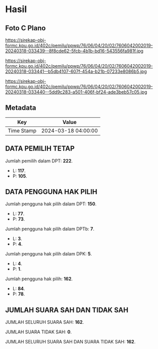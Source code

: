 # Hasil

## Foto C Plano

https://sirekap-obj-formc.kpu.go.id/402c/pemilu/ppwp/76/06/04/20/02/7606042002019-20240318-033439--8f8cde62-5fcb-4b1b-bd16-543556fa981f.jpg

https://sirekap-obj-formc.kpu.go.id/402c/pemilu/ppwp/76/06/04/20/02/7606042002019-20240318-033441--b5db4107-607f-454a-b21b-07233e8086b5.jpg

https://sirekap-obj-formc.kpu.go.id/402c/pemilu/ppwp/76/06/04/20/02/7606042002019-20240318-033440--5dd9c283-a501-406f-bf24-ade3beb57c05.jpg


## Metadata

| Key        | Value               |
| ---------- | ------------------- |
| Time Stamp | 2024-03-18 04:00:00 |


## DATA PEMILIH TETAP

Jumlah pemilih dalam DPT: **222**.
 * L: **117**.
 * P: **105**.

## DATA PENGGUNA HAK PILIH

Jumlah pengguna hak pilih dalam DPT: **150**.
 * L: **77**.
 * P: **73**.

Jumlah pengguna hak pilih dalam DPTb: **7**.
 * L: **3**.
 * P: **4**.

Jumlah pengguna hak pilih dalam DPK: **5**.
 * L: **4**.
 * P: **1**.

Jumlah pengguna hak pilih: **162**.
 * L: **84**.
 * P: **78**.

## JUMLAH SUARA SAH DAN TIDAK SAH

JUMLAH SELURUH SUARA SAH: **162**.

JUMLAH SUARA TIDAK SAH: **0**.

JUMLAH SELURUH SUARA SAH DAN SUARA TIDAK SAH: **162**.


